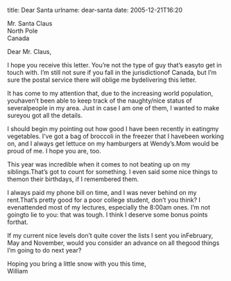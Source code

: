 title: Dear Santa
urlname: dear-santa
date: 2005-12-21T16:20

Mr. Santa Claus  
North Pole  
Canada

Dear Mr. Claus,

I hope you receive this letter. You&#x02bc;re not the type of guy that&#x02bc;s easyto get in touch with. I&#x02bc;m still not sure if you fall in the jurisdictionof Canada, but I&#x02bc;m sure the postal service there will oblige me bydelivering this letter.

It has come to my attention that, due to the increasing world population, youhaven&#x02bc;t been able to keep track of the naughty/nice status of severalpeople in my area. Just in case I am one of them, I wanted to make sureyou got all the details.

I should begin my pointing out how good I have been recently in eatingmy vegetables. I&#x02bc;ve got a bag of broccoli in the freezer that I havebeen working on, and I always get lettuce on my hamburgers at Wendy&#x02bc;s.Mom would be proud of me. I hope you are, too.

This year was incredible when it comes to not beating up on my siblings.That&#x02bc;s got to count for something. I even said some nice things to themon their birthdays, if I remembered them.

I always paid my phone bill on time, and I was never behind on my rent.That&#x02bc;s pretty good for a poor college student, don&#x02bc;t you think? I evenattended most of my lectures, especially the 8:00am ones. I&#x02bc;m not goingto lie to you: that was tough. I think I deserve some bonus points forthat.

If my current nice levels don&#x02bc;t quite cover the lists I sent you inFebruary, May and November, would you consider an advance on all thegood things I&#x02bc;m going to do next year?

Hoping you bring a little snow with you this time,  
William